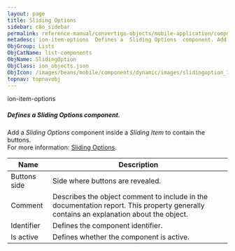 ```yaml
---
layout: page
title: Sliding Options
sidebar: c8o_sidebar
permalink: reference-manual/convertigo-objects/mobile-application/components/list-components/sliding-options/
metadesc: ion-item-options  Defines a  Sliding Options  component. Add a  Sliding Options  component inside a  Sliding Item  to contain the buttons.  For more i
ObjGroup: Lists
ObjCatName: list-components
ObjName: SlidingOption
ObjClass: ion_objects.json
ObjIcon: /images/beans/mobile/components/dynamic/images/slidingoption_32x32.png
topnav: topnavobj
---
```

ion-item-options<br/>

##### Defines a <i>Sliding Options</i> component.<br/>
Add a <i>Sliding Options</i> component inside a <i>Sliding Item</i> to contain the buttons.<br/>
 For more information: <a href='https://ionicframework.com/docs/v3/components/#sliding-list' target='_blank'>Sliding Options</a>.

Name | Description 
--- | ---
Buttons side | Side where buttons are revealed.
Comment | Describes the object comment to include in the documentation report.  This property generally contains an explanation about the object. 
Identifier | Defines the component identifier.  
Is active | Defines whether the component is active. 

